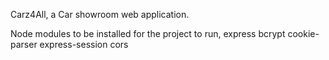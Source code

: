 Carz4All, a Car showroom web application.

Node modules to be installed for the project to run,
express
bcrypt
cookie-parser
express-session
cors
